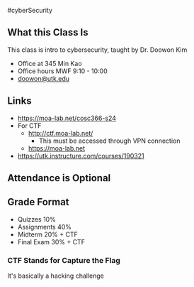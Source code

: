 #cyberSecurity 
## What this Class Is
This class is intro to cybersecurity, taught by Dr. Doowon Kim
* Office at 345 Min Kao
* Office hours MWF 9:10 - 10:00
* doowon@utk.edu
## Links
* https://moa-lab.net/cosc366-s24
* For CTF
	* http://ctf.moa-lab.net/
		* This must be accessed through VPN connection
	* https://moa-lab.net
* https://utk.instructure.com/courses/190321
## Attendance is Optional
## Grade Format
* Quizzes 10%
* Assignments 40%
* Midterm 20% + CTF
* Final Exam 30% + CTF
### CTF Stands for Capture the Flag
It's basically a hacking challenge
